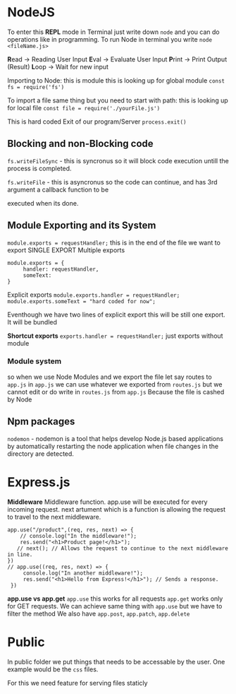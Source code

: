 # NodeJS

To enter this **REPL** mode in Terminal just write down `node` and you can do operations like in programming.
To run Node in terminal you write `node <fileName.js>`

**R**ead -> Reading User Input
**E**val -> Evaluate User Input
**P**rint -> Print Output (Result)
**L**oop -> Wait for new input

Importing to Node:
this is module
this is looking up for global module
`const fs = require('fs')`

To import a file same thing but you need to start with path:
this is looking up for local file
`const file = require('./yourFile.js')`

This is hard coded Exit of our program/Server
`process.exit()`

## Blocking and non-Blocking code

``fs.writeFileSync`` - this is syncronus so it will block code execution untill the process is completed.

`fs.writeFile` - this is asyncronus so the code can continue, and has 3rd argument a callback function to be

executed when its done.

## Module Exporting and its System

`module.exports = requestHandler;` this is in the end of the file we want to export SINGLE EXPORT
Multiple exports

```
module.exports = {
     handler: requestHandler,
     someText: 
}
```

Explicit exports
`module.exports.handler = requestHandler;`
`module.exports.someText = "hard coded for now";`

Eventhough we have two lines of explicit export this will be still one export. It will be bundled

**Shortcut exports**
`exports.handler = requestHandler;` just exports without module

### Module system

so when we use Node Modules and we export the file let say routes to `app.js` in `app.js` we can use whatever we exported from `routes.js` but we cannot edit or do write in `routes.js` from `app.js` Because the file is cashed by Node

## Npm packages

`nodemon` - nodemon is a tool that helps develop Node.js based applications by automatically restarting the node application when file changes in the directory are detected.

# Express.js

**Middleware**
Middleware function.
app.use will be executed for every incoming request.
next artument which is a function is allowing the request to travel to the next middleware.

```
app.use("/product",(req, res, next) => {
    // console.log("In the middleware!");
    res.send("<h1>Product page!</h1>");
   // next(); // Allows the request to continue to the next middleware in line.
})
// app.use((req, res, next) => {
     console.log("In another middleware!");
     res.send("<h1>Hello from Express!</h1>"); // Sends a response. 
 })
```

**app.use vs app.get**
`app.use` this works for all requests
`app.get` works only for GET requests. We can achieve same thing with `app.use` but we have to filter the method
We also have `app.post`, `app.patch`, `app.delete`

# Public

In public folder we put things that needs to be accessable by the user. One example would be the `css` files.

For this we need feature for serving files staticly
